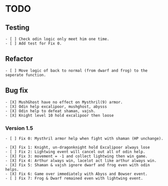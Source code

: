 # TODO

## Testing

    - [ ] Check odin logic only meet him one time.
    - [ ] Add test for Fix 0.

## Refactor

    - [ ] Move logic of back to normal (from dwarf and frog) to the seperate function.

## Bug fix

    - [X] MushGhost have no effect on Mysthril(9) armor.
    - [X] Odin help excalipoor, mushghost, abysss
    - [X] Odin help to defeat shaman, vajsh.
    - [X] Knight level 10 hold excalipoor then loose

### Version 1.5

    - [ ] Fix 0: Mysthril armor help when fight with shaman (HP unchange).

    - [X] Fix 1: Knight, un-dragonknight hold Excalipoor always lose
    - [ ] Fix 2: Lightwing event will cancel out all of odin help.
    - [X] Fix 3: movement = -1 and collect lightwing then win game.
    - [X] Fix 4: Arthur always win, lacelot act like arthur always win.
    - [X] Fix 5: Shaman & vajsh ignore dwarf and frog even with odin helps.
    - [X] Fix 6: Game over immediately with Abyss and Bowser event.
    - [ ] Fix 7: Frog & Dwarf remained even with lightwing event.

